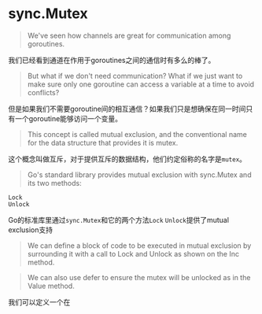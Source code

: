 # sync.Mutex

> We've seen how channels are great for communication among goroutines.

我们已经看到通道在作用于goroutines之间的通信时有多么的棒了。

> But what if we don't need communication? What if we just want to make sure only one goroutine can access a variable at a time to avoid conflicts?

但是如果我们不需要goroutine间的相互通信？如果我们只是想确保在同一时间只有一个goroutine能够访问一个变量。

> This concept is called mutual exclusion, and the conventional name for the data structure that provides it is mutex.

这个概念叫做互斥，对于提供互斥的数据结构，他们约定俗称的名字是`mutex`。

> Go's standard library provides mutual exclusion with sync.Mutex and its two methods:

    Lock
    Unlock
  
Go的标准库里通过`sync.Mutex`和它的两个方法`Lock` `Unlock`提供了mutual exclusion支持


> We can define a block of code to be executed in mutual exclusion by surrounding it with a call to Lock and Unlock as shown on the Inc method.

> We can also use defer to ensure the mutex will be unlocked as in the Value method.

我们可以定义一个在

